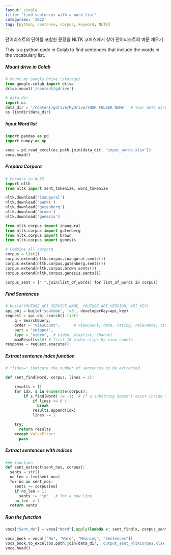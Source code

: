 ```yaml
---
layout: single
title: "find sentences with a word list"
categories: '2022'
tag: [python, sentence, corpus, keyword, NLTK]
---
```


단어리스트의 단어를 포함한 문장을 NLTK 코퍼스에서 찾아 단어리스트의 예문 채우기 

This is a python code in Colab to find sentences that include the words in the vocabulary list. 


##### Mount drive in Colab
```python 
# Mount my Google Drive (storage)
from google.colab import drive
drive.mount('/content/gdrive')

# data dir
import os
data_dir = '/content/gdrive/MyDrive/YOUR FOLDER NAME'  # Your data directory in Colab 
os.listdir(data_dir)
```

##### Input Word list 
```python 
import pandas as pd
import numpy as np

voca = pd.read_excel(os.path.join(data_dir, "input_words.xlsx"))
voca.head()
```

##### Prepara Corpora 
```python
# Corpora in NLTK
import nltk
from nltk import sent_tokenize, word_tokenize

nltk.download('inaugural')
nltk.download('punkt')
nltk.download('gutenberg')
nltk.download('brown')
nltk.download('genesis')

from nltk.corpus import inaugural
from nltk.corpus import gutenberg
from nltk.corpus import brown
from nltk.corpus import genesis
```
```python
# Combine all corpora
corpus = list()
corpus.extend(nltk.corpus.inaugural.sents())
corpus.extend(nltk.corpus.gutenberg.sents())
corpus.extend(nltk.corpus.brown.sents())
corpus.extend(nltk.corpus.genesis.sents())

corpus_sent = [" ".join(list_of_words) for list_of_words in corpus]

```
##### Find Sentences
```python
# build(YOUTUBE_API_SERVICE_NAME, YOUTUBE_API_VERSION, API_KEY)
api_obj = build('youtube', 'v3', developerKey=api_key)
request = api_obj.search().list(
    q = SearchQuery, 
    order = "viewCount",      # viewCount, date, rating, relevance, title, videoCount
    part = "snippet",
    type = "video",  # video, playlist, channel
    maxResults=10) # first 10 video clips by view counts
response = request.execute()
```
##### Extract sentence index function
```python
# "lines=" indicate the number of sentences to be extracted.

def sent_find(word, corpus, lines = 2):

    results = []
    for idx, s in enumerate(corpus):
        if s.find(word) != -1:  # If a substring doesn't exist inside the string, it returns -1.
            if lines <= 0 : 
              break
            results.append(idx)
            lines -= 1

    try: 
      return results    
    except ValueError:
      pass 
```

##### Extract sentences with indices
```python
### function 
def sent_extract(sent_nos, corpus):
  sents = str()
  no_len = len(sent_nos)
  for no in sent_nos:
    sents += corpus[no]
    if no_len > 1:
      sents += '\n'   # for a new line 
    no_len -= 1
  return sents
```

##### Run the function
```python 
voca["Sent_No"] = voca["Word"].apply(lambda x: sent_find(x, corpus_sent, 2)) # two sentences

voca_book = voca[["No", "Word", "Meaning", "Sentences"]]
voca_book.to_excel(os.path.join(data_dir, 'output_sent_nltkCorpus.xlsx'))
voca.head()
```

